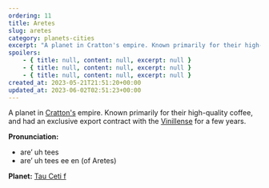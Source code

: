 ```yaml
---
ordering: 11
title: Aretes
slug: aretes
category: planets-cities
excerpt: "A planet in Cratton's empire. Known primarily for their high-quality coffee, and had an exclusive ex..."
spoilers:
    - { title: null, content: null, excerpt: null }
    - { title: null, content: null, excerpt: null }
    - { title: null, content: null, excerpt: null }
created_at: 2023-05-21T21:51:20+00:00
updated_at: 2023-06-02T02:51:23+00:00
---
```

A planet in [Cratton's](/category/planets-cities/cratton) empire. Known primarily for their high-quality coffee, and had an exclusive export contract with the [Vinillense](/category/spaceships/vinillense) for a few years.

**Pronunciation:**
- are’ uh tees
- are’ uh tees ee en (of Aretes)

**Planet:**
[Tau Ceti f](https://en.wikipedia.org/wiki/Tau_Ceti_f)